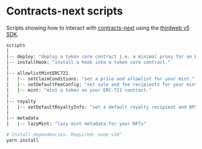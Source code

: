 # Contracts-next scripts

Scripts showing how to interact with [contracts-next](https://github.com/thirdweb-dev/contracts-next) using the [thirdweb v5 SDK](https://portal.thirdweb.com/typescript/v5).

```bash
scripts
|
|-- deploy: "deploy a token core contract i.e. a minimal proxy for an ERC-20/721/1155 Core contract."
|-- installHook: "install a hook into a token core contract."
|
|-- allowlistMintERC721
|   |-- setClaimConditions: "set a price and allowlist for your mint."
|   |-- setDefaultFeeConfig: "set sale and fee recipients for your mint."
|   |-- mint: "mint a token on your ERC-721 contract."
|
|-- royalty
|   |-- setDefaultRoyaltyInfo: "set a default royalty recipient and BPS for your NFTs."
|
|-- metadata
|   |-- lazyMint: "lazy mint metadata for your NFTs"
```

```bash
# Install dependencies. Required: node v18^
yarn install
```

